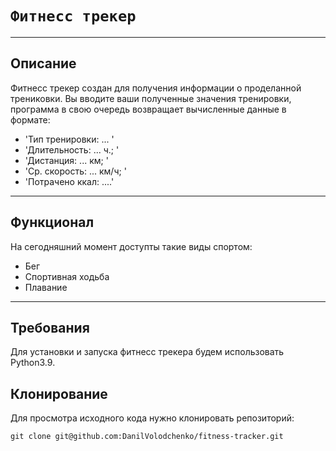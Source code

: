 # `Фитнесс трекер`

---

## Описание

Фитнесс трекер создан для получения информации о проделанной
трениковки. Вы вводите ваши полученные значения тренировки,
программа в свою очередь возвращает вычисленные данные в 
формате:
- 'Тип тренировки: ... '
- 'Длительность: ... ч.; '
- 'Дистанция: ... км; '
- 'Ср. скорость: ... км/ч; '
- 'Потрачено ккал: ....'

---

## Функционал

На сегодняшний момент доступты такие виды спортом:

- Бег
- Спортивная ходьба
- Плавание

---

## Требования

Для установки и запуска фитнесс трекера будем использовать
Python3.9.

## Клонирование

Для просмотра исходного кода нужно клонировать репозиторий:

`git clone git@github.com:DanilVolodchenko/fitness-tracker.git`